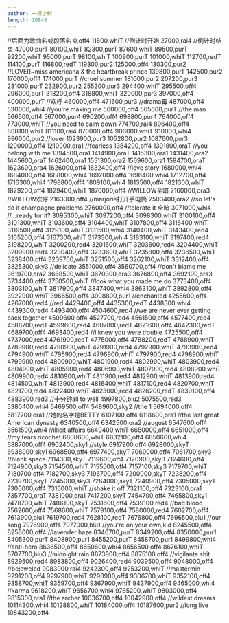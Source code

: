 ```yaml
---
author: 一棵小树
length: 10843
---
```

//后面为歌曲名或段落名
0,off4
11600,whiT
//倒计时开始
27000,rai4
//倒计时结束
47000,purT
80100,whiT
82300,purT
87600,whiT
89500,purT
92200,whiT
95000,purT
98100,whiT
100900,purT
101000,whiT
112700,redT
114100,purT
116800,redT
119300,pur2
125000,off4
130300,pur2
//LOVER~miss americana & the heartbreak prince
139800,purT
142500,pur2
170000,off4
174000,purT
//cruel summer
181000,pur2
207200,pur3
231000,purT
232900,pur2
255200,pur3
294400,whiT
295500,off4
296000,purT
318200,off4
318800,whiT
320000,pur3
397000,off4
400000,purT
//欢呼
460000,off4
471600,pur3
//drama霉
487000,off4
530000,whi4
//you're making me
560000,off4
565600,purT
//the man
566500,off4
567000,pur4
690200,off4
698800,pur4
764000,off4
773000,whiT
//you need to calm down
774700,rai4
806400,off4
808100,whiT
811100,rai4
870000,off4
906000,whiT
910000,whi4
996000,pur2
//lover
1023900,pur3
1052800,pur2
1087600,pur3
1200000,off4
1210000,ora1
//fearless
1384200,off4
1391800,oraT
//you belong with me
1394500,ora1
1414900,oraT
1415300,ora1
1431400,ora2
1445600,oraT
1462400,ora1
1551300,ora2
1569600,ora1
1584700,oraT
1623600,ora4
1626000,off4
1632400,off4
//love story
1680000,whi4
1684000,off4
1688000,whi4
1692000,off4
1696400,whi4
1712700,off4
1716300,whi4
1798800,off4
1809100,whi4
1813500,off4
1821300,whiT
1829200,off4
1829400,whiT
1870000,off4
//WILLOW全暗
2160000,ora3
//WILLOW欢呼
2163000,off4
//marjorie打开手电筒
2503400,ora2
//so let's do it champagne problems
2760000,off4
//tolerate it 全暗
3071000,whi4
//...ready for it?
3095300,whiT
3097200,off4
3098300,whiT
3100100,off4
3101300,whiT
3103600,off4
3104400,whiT
3107800,off4
3116400,whiT
3119500,off4
3129100,whiT
3131500,whi4
3140400,whiT
3143400,red4
3165200,off4
3167300,whiT
3173300,whi4
3183100,whiT
3197400,red4
3198200,whiT
3200200,red4
3201600,whiT
3203600,red4
3204400,whiT
3209900,red4
3230400,off4
3233600,whiT
3235800,off4
3236500,whiT
3238400,off4
3239700,whiT
3251500,off4
3262100,whiT
3312400,off4
3325300,sky3
//delicate
3551000,off4
3560700,off4
//don't blame me
3619700,ora2
3668500,whiT
3670300,ora3
3676800,off4
3692100,ora3
3734400,off4
3750500,whiT
//look what you made me do
3773400,off4
3803100,whiT
3817900,off4
3847400,whi4
3863100,whiT
3892800,off4
3922900,whiT
3966500,off4
3998800,pur1
//enchanted
4255600,off4
4267000,red4
//red
4429400,off4
4435300,redT
4438300,whi4
4439300,red4
4493400,off4
4504600,red4
//we are never ever getting back together
4509600,off4
4527700,red4
4561500,off4
4577400,red4
4588700,redT
4599600,red4
4607800,redT
4621600,off4
4642300,redT
4689700,off4
4693400,red4
//i knew you were trouble
4725500,off4
4737000,red4
4761900,redT
4775000,off4
4788200,redT
4788900,whiT
4789900,red4
4790900,whiT
4791900,red4
4792900,whiT
4793900,red4
4794900,whiT
4795900,red4
4796900,whiT
4797900,red4
4798900,whiT
4799900,red4
4800900,whiT
4801900,red4
4802900,whiT
4803900,red4
4804900,whiT
4805900,red4
4806900,whiT
4807900,red4
4808900,whiT
4809900,red4
4810900,whiT
4811900,red4
4812900,whiT
4813900,red4
4814500,whiT
4813900,red4
4816400,whiT
4817100,red4
4820700,whiT
4821700,red4
4822400,whiT
4823000,red4
4826200,redT
4839100,off4
4883900,red3
//十分钟all to well
4997800,blu2
5075500,red3
5380400,whi4
5469500,off4
5489600,sky2
//the 1
5694000,off4
5817700,ora1
//她的名字是BETTY
6107100,off4
6118600,ora1
//the last great American dynasty
6340500,off4
6342500,ora2
//august
6547600,off4
6561500,whi4
//illicit affairs
6649400,whiT
6650000,off4
6651000,off4
//my tears ricochet
6808600,whiT
6832100,off4
6850600,whi4
6887000,off4
6902400,sky1
//style
6917900,off4
6928000,skyT
6938000,sky1
6968500,off4
6977400,skyT
7060000,off4
7061700,sky3
//blank space
7114300,skyT
7119600,off4
7120900,sky3
7124600,off4
7124900,sky3
7154500,whiT
7155500,off4
7157100,sky3
7179700,whiT
7180700,off4
7182700,sky3
7196700,off4
7200000,skyT
7238200,off4
7239700,skyT
7245000,sky3
7264000,skyT
7240900,off4
7305000,skyT
7306000,off4
7316000,whiT
//shake it off
7321100,off4
7323100,ora1
7357700,oraT
7381000,ora1
7417200,skyT
7454700,off4
7465800,sky1
7478700,whiT
7486100,skyT
7531600,off4
7539100,red4
//bad blood
7562600,off4
7568600,whiT
7579100,off4
7580000,red4
7602700,off4
7613900,blu1
7619700,red4
7628100,redT
7676800,off4
7696500,blu1
//our song
7976900,off4
7977000,blu1
//you're on your own,kid
8245500,off4
8258000,off4
//lavender haze
8346700,purT
8349200,off4
8350000,pur1
8405300,purT
8408900,pur1
8455200,purT
8458700,pur1
8499800,whi4
//anti-hero
8636500,off4
8650600,whi4
8656500,off4
8676100,whiT
8707700,blu3
//midnight rain
8873900,off4
8875100,off4
//vigilante shit
8929500,red4
8983800,off4
9026400,red4
9039500,off4
9048000,off4
//bejeweled
9083900,rai4
9242300,off4
9253200,whiT
//mastermin
9291200,off4
9297900,whiT
9298900,off4
9306700,whiT
9352100,off4
9358700,whiT
9359700,off4
9367900,whiT
9437900,off4
9465000,whi4
//karma
9618200,whiT
9656700,whi4
9765200,whiT
9803000,off4
9815300,ora1
//the archer
10036700,off4
10042900,off4
//wildest dreams
10114300,whi4
10128800,whiT
10184000,off4
10187600,pur2
//long live
10843200,off4